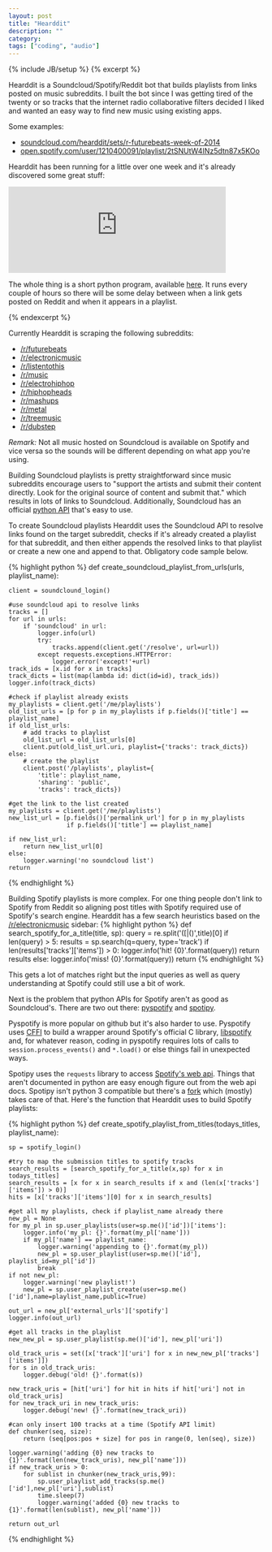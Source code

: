 ```yaml
---
layout: post
title: "Hearddit"
description: ""
category: 
tags: ["coding", "audio"]
---
```

{% include JB/setup %}
{% excerpt %}

Hearddit is a Soundcloud/Spotify/Reddit bot that builds playlists from links posted on music subreddits. I built the bot since I was getting tired of the twenty or so tracks that the internet radio collaborative filters decided I liked and wanted an easy way to find new music using existing apps.

Some examples: 

+ [soundcloud.com/hearddit/sets/r-futurebeats-week-of-2014](http://soundcloud.com/hearddit/sets/r-futurebeats-week-of-2014)
+ [open.spotify.com/user/1210400091/playlist/2tSNUtW4INz5dtn87x5KOo](http://open.spotify.com/user/1210400091/playlist/2tSNUtW4INz5dtn87x5KOo)

Hearddit has been running for a little over one week and it's already discovered some great stuff:

<iframe width="85%" height="170" scrolling="no" frameborder="no" src="https://w.soundcloud.com/player/?url=https%3A//api.soundcloud.com/tracks/181797311&amp;auto_play=false&amp;hide_related=false&amp;show_comments=true&amp;show_user=true&amp;show_reposts=false&amp;visual=true"></iframe>  

The whole thing is a short python program, available [here](https://github.com/rcompton/ryancompton.net/blob/master/assets/hearddit/nightly_soundcloud_playlist.py). It runs every couple of hours so there will be some delay between when a link gets posted on Reddit and when it appears in a playlist.

{% endexcerpt %}

Currently Hearddit is scraping the following subreddits:

+ [/r/futurebeats](https://www.reddit.com/r/futurebeats)
+ [/r/electronicmusic](https://www.reddit.com/r/electronicmusic)
+ [/r/listentothis](https://www.reddit.com/r/listentothis)
+ [/r/music](https://www.reddit.com/r/music)
+ [/r/electrohiphop](https://www.reddit.com/r/electrohiphop)
+ [/r/hiphopheads](https://www.reddit.com/r/hiphopheads)
+ [/r/mashups](https://www.reddit.com/r/mashups)
+ [/r/metal](https://www.reddit.com/r/metal)
+ [/r/treemusic](https://www.reddit.com/r/treemusic)
+ [/r/dubstep](https://www.reddit.com/r/dubstep)

*Remark:* Not all music hosted on Soundcloud is available on Spotify and vice versa so the sounds will be different depending on what app you're using.

Building Soundcloud playlists is pretty straightforward since music subreddits encourage users to "support the artists and submit their content directly. Look for the original source of content and submit that." which results in lots of links to Soundcloud. Additionally, Soundcloud has an official [python API](https://github.com/soundcloud/soundcloud-python) that's easy to use.

To create Soundcloud playlists Hearddit uses the Soundcloud API to resolve links found on the target subreddit, checks if it's already created a playlist for that subreddit, and then either appends the resolved links to that playlist or create a new one and append to that. Obligatory code sample below.

{% highlight python %}
def create_soundcloud_playlist_from_urls(urls, playlist_name):

    client = soundclound_login()    

    #use soundcloud api to resolve links
    tracks = []
    for url in urls:
        if 'soundcloud' in url:
            logger.info(url)
            try:
                tracks.append(client.get('/resolve', url=url))
            except requests.exceptions.HTTPError:
                logger.error('except!'+url)
    track_ids = [x.id for x in tracks]
    track_dicts = list(map(lambda id: dict(id=id), track_ids))
    logger.info(track_dicts)

    #check if playlist already exists
    my_playlists = client.get('/me/playlists')
    old_list_urls = [p for p in my_playlists if p.fields()['title'] == playlist_name]
    if old_list_urls:
        # add tracks to playlist
        old_list_url = old_list_urls[0]
        client.put(old_list_url.uri, playlist={'tracks': track_dicts})
    else:
        # create the playlist
        client.post('/playlists', playlist={
            'title': playlist_name,
            'sharing': 'public',
            'tracks': track_dicts})

    #get the link to the list created
    my_playlists = client.get('/me/playlists')
    new_list_url = [p.fields()['permalink_url'] for p in my_playlists 
                    if p.fields()['title'] == playlist_name]

    if new_list_url:
        return new_list_url[0]
    else:
        logger.warning('no soundcloud list')
    return
{% endhighlight %}

Building Spotify playlists is more complex. For one thing people don't link to Spotify from Reddit so aligning post titles with Spotify required use of Spotify's search engine. Hearddit has a few search heuristics based on the [/r/electronicmusic](https://www.reddit.com/r/electronicmusic) sidebar:
{% highlight python %}
def search_spotify_for_a_title(title, sp):
    query = re.split('(\[|\()',title)[0]
    if len(query) > 5:
        results = sp.search(q=query, type='track')
        if len(results['tracks']['items']) > 0:
            logger.info('hit! {0}'.format(query))
            return results
        else:
            logger.info('miss! {0}'.format(query))
    return
{% endhighlight %}

This gets a lot of matches right but the input queries as well as query understanding at Spotify could still use a bit of work. 

Next is the problem that python APIs for Spotify aren't as good as Soundcloud's. There are two out there: [pyspotify](https://pyspotify.mopidy.com/en/latest/) and [spotipy](https://github.com/plamere/spotipy).

Pyspotify is more popular on github but it's also harder to use. Pyspotify uses [CFFI](https://cffi.readthedocs.org/en/release-0.8/) to build a wrapper around Spotify's official C library, [libspotify](https://developer.spotify.com/technologies/libspotify/) and, for whatever reason, coding in pyspotify requires lots of calls to `session.process_events()` and `*.load()` or else things fail in unexpected ways.

Spotipy uses the `requests` library to access [Spotify's web api](https://developer.spotify.com/web-api/). Things that aren't documented in python are easy enough figure out from the web api docs. Spotipy isn't python 3 compatible but there's a [fork](https://github.com/joohoi/spotipy) which (mostly) takes care of that. Here's the function that Hearddit uses to build Spotify playlists:

{% highlight python %}
def create_spotify_playlist_from_titles(todays_titles, playlist_name):

    sp = spotify_login()

    #try to map the submission titles to spotify tracks
    search_results = [search_spotify_for_a_title(x,sp) for x in todays_titles]
    search_results = [x for x in search_results if x and (len(x['tracks']['items']) > 0)]
    hits = [x['tracks']['items'][0] for x in search_results]

    #get all my playlists, check if playlist_name already there
    new_pl = None
    for my_pl in sp.user_playlists(user=sp.me()['id'])['items']:
        logger.info('my_pl: {}'.format(my_pl['name']))
        if my_pl['name'] == playlist_name:
            logger.warning('appending to {}'.format(my_pl))
            new_pl = sp.user_playlist(user=sp.me()['id'], playlist_id=my_pl['id'])
            break
    if not new_pl:
        logger.warning('new playlist!')
        new_pl = sp.user_playlist_create(user=sp.me()['id'],name=playlist_name,public=True)

    out_url = new_pl['external_urls']['spotify']
    logger.info(out_url)

    #get all tracks in the playlist
    new_new_pl = sp.user_playlist(sp.me()['id'], new_pl['uri'])

    old_track_uris = set([x['track']['uri'] for x in new_new_pl['tracks']['items']])
    for s in old_track_uris:
        logger.debug('old! {}'.format(s))

    new_track_uris = [hit['uri'] for hit in hits if hit['uri'] not in old_track_uris]
    for new_track_uri in new_track_uris:
        logger.debug('new! {}'.format(new_track_uri))

    #can only insert 100 tracks at a time (Spotify API limit)
    def chunker(seq, size):
        return (seq[pos:pos + size] for pos in range(0, len(seq), size))

    logger.warning('adding {0} new tracks to {1}'.format(len(new_track_uris), new_pl['name']))
    if new_track_uris > 0:
        for sublist in chunker(new_track_uris,99):
            sp.user_playlist_add_tracks(sp.me()['id'],new_pl['uri'],sublist)
            time.sleep(7)
            logger.warning('added {0} new tracks to {1}'.format(len(sublist), new_pl['name']))

    return out_url
{% endhighlight %}

